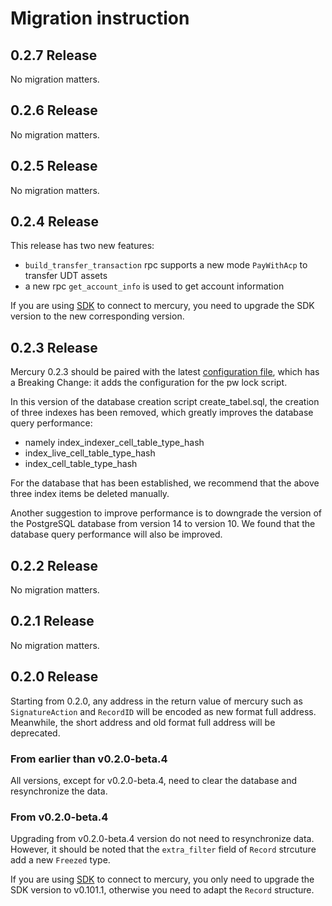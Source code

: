 # Migration instruction

## 0.2.7 Release

No migration matters.

## 0.2.6 Release

No migration matters.

## 0.2.5 Release

No migration matters.

## 0.2.4 Release

This release has two new features:

- `build_transfer_transaction` rpc supports a new mode `PayWithAcp` to transfer UDT assets
- a new rpc `get_account_info` is used to get account information

If you are using [SDK](https://github.com/nervosnetwork/mercury#sdk-support) to connect to mercury, you need to upgrade the SDK version to the new corresponding version.

## 0.2.3 Release

Mercury 0.2.3 should be paired with the latest [configuration file](https://github.com/nervosnetwork/mercury/blob/v0.2.3/devtools/config/mainnet_config.toml), which has a Breaking Change: it adds the configuration for the pw lock script.

In this version of the database creation script create_tabel.sql, the creation of three indexes has been removed, which greatly improves the database query performance: 
- namely index_indexer_cell_table_type_hash
- index_live_cell_table_type_hash
- index_cell_table_type_hash

For the database that has been established, we recommend that the above three index items be deleted manually.


Another suggestion to improve performance is to downgrade the version of the PostgreSQL database from version 14 to version 10. We found that the database query performance will also be improved.

## 0.2.2 Release

No migration matters.

## 0.2.1 Release

No migration matters.

## 0.2.0 Release

Starting from 0.2.0, any address in the return value of mercury such as `SignatureAction` and `RecordID` will be encoded as new format full address. Meanwhile, the short address and old format full address will be deprecated.

### From earlier than v0.2.0-beta.4

All versions, except for v0.2.0-beta.4, need to clear the database and resynchronize the data.

### From v0.2.0-beta.4

Upgrading from v0.2.0-beta.4 version do not need to resynchronize data. However, it should be noted that the `extra_filter` field of `Record` strcuture add a new `Freezed` type.

If you are using [SDK](https://github.com/nervosnetwork/mercury#sdk-support) to connect to mercury, you only need to upgrade the SDK version to v0.101.1, otherwise you need to adapt the `Record` structure.
